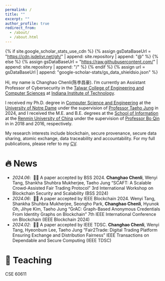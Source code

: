 ```yaml
---
permalink: /
title: ""
excerpt: ""
author_profile: true
redirect_from: 
  - /about/
  - /about.html
---
```


{% if site.google_scholar_stats_use_cdn %}
{% assign gsDataBaseUrl = "https://cdn.jsdelivr.net/gh/" | append: site.repository | append: "@" %}
{% else %}
{% assign gsDataBaseUrl = "https://raw.githubusercontent.com/" | append: site.repository | append: "/" %}
{% endif %}
{% assign url = gsDataBaseUrl | append: "google-scholar-stats/gs_data_shieldsio.json" %}




Hi, my name is Changhao Chenli(陈李昌豪). I’m currently an Assistant Professor of Cybersecurity in the [Talwar College of Engineering and Computer Sciences](https://academics.indianatech.edu/talwar/) at [Indiana Institute of Technology](https://www.indianatech.edu). 

I received my Ph.D. degree in [Computer Science and Engineering](https://cse.nd.edu/) at the [University of Notre Dame](https://www.nd.edu/) under the supervision of [Professor Taeho Jung](https://sites.nd.edu/taeho-jung/) in 2024, and I received the M.E. and B.E. degrees at the [School of Information](http://info.ruc.edu.cn/) at the [Renmin University of China](http://www.ruc.edu.cn/) under the supervision of [Professor Bo Qin](http://info.ruc.edu.cn/jsky/szdw/ajxjgcx/jsjkxyjsx1/fjs2/3e3cc02fc39a4abcb0c9777658ed528e.htm) in in 2018 and 2016, respectively.

My research interests include blockchain, secure provenance, secure data sharing, atomic exchange, data traceability and accountability. For my full publications, please refer to my [CV](https://notredame.app.box.com/s/3eusru8766wi3p9x8t0r88opyxy3302g).

<!---
(My research interest includes neural machine translation and computer vision. I have published more than 100 papers at the top international AI conferences with total <a href='https://scholar.google.com/citations?user=DhtAFkwAAAAJ'>google scholar citations <strong><span id='total_cit'>260000+</span></strong></a> (You can also use google scholar badge <a href='https://scholar.google.com/citations?user=DhtAFkwAAAAJ'><img src="https://img.shields.io/endpoint?url={{ url | url_encode }}&logo=Google%20Scholar&labelColor=f6f6f6&color=9cf&style=flat&label=citations"></a>).)
-->


# 🔥 News
- *2024.06*: &nbsp;🎉🎉 A paper accepted by BSS 2024. **Changhao Chenli**, Wenyi Tang, Shankha Shuhbra Mukherjee, Taeho Jung
“SCAFT: A Scalable Crowd-Assisted Fair Trading Protocol”
3rd International Workshop on Blockchain Security and Scalability (BSS 2024) 
- *2024.06*: &nbsp;🎉🎉 A paper accepted by IEEE Blockchain 2024. Wenyi Tang, Shankha Shuhbra Mukherjee, Seongho Park, **Changhao Chenli**, Hyunok Oh, Jihye Kim, Taeho Jung
“GrAC: Graph-Based Anonymous Credentials From Identity Graphs on Blockchain”
7th IEEE International Conference on Blockchain (IEEE Blockchain 2024)
- *2024.02*: &nbsp;🎉🎉 A paper accepted by IEEE TDSC. **Changhao Chenli**, Wenyi Tang, Hyeonbum Lee, Taeho Jung
“Fair2Trade: Digital Trading Platform Ensuring Exchange and Distribution Fairness”
IEEE Transactions on Dependable and Secure Computing (IEEE TDSC)

# 📝 Teaching
CSE 60611

<!---
# 📝 Publications 

<div class='paper-box'><div class='paper-box-image'><div><div class="badge">CVPR 2016</div><img src='images/500x300.png' alt="sym" width="100%"></div></div>
<div class='paper-box-text' markdown="1">

[Deep Residual Learning for Image Recognition](https://openaccess.thecvf.com/content_cvpr_2016/papers/He_Deep_Residual_Learning_CVPR_2016_paper.pdf)

**Kaiming He**, Xiangyu Zhang, Shaoqing Ren, Jian Sun

[**Project**](https://scholar.google.com/citations?view_op=view_citation&hl=zh-CN&user=DhtAFkwAAAAJ&citation_for_view=DhtAFkwAAAAJ:ALROH1vI_8AC) <strong><span class='show_paper_citations' data='DhtAFkwAAAAJ:ALROH1vI_8AC'></span></strong>
- Lorem ipsum dolor sit amet, consectetur adipiscing elit. Vivamus ornare aliquet ipsum, ac tempus justo dapibus sit amet. 
</div>
</div>

- [Lorem ipsum dolor sit amet, consectetur adipiscing elit. Vivamus ornare aliquet ipsum, ac tempus justo dapibus sit amet](https://github.com), A, B, C, **CVPR 2020**



# 📖 Educations
- *2019.06 - 2022.04 (now)*, Lorem ipsum dolor sit amet, consectetur adipiscing elit. Vivamus ornare aliquet ipsum, ac tempus justo dapibus sit amet. 
- *2015.09 - 2019.06*, Lorem ipsum dolor sit amet, consectetur adipiscing elit. Vivamus ornare aliquet ipsum, ac tempus justo dapibus sit amet. 

# 💬 Invited Talks
- *2021.06*, Lorem ipsum dolor sit amet, consectetur adipiscing elit. Vivamus ornare aliquet ipsum, ac tempus justo dapibus sit amet. 
- *2021.03*, Lorem ipsum dolor sit amet, consectetur adipiscing elit. Vivamus ornare aliquet ipsum, ac tempus justo dapibus sit amet.  \| [\[video\]](https://github.com/)


# 💻 Internships
- *2021.05 - 2021.08*, [CertiK](https://www.certik.com/), New York.
-->
